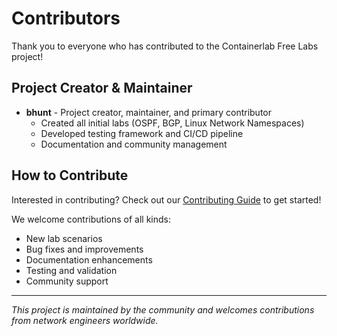 # Contributors

Thank you to everyone who has contributed to the Containerlab Free Labs project!

## Project Creator & Maintainer

- **bhunt** - Project creator, maintainer, and primary contributor
  - Created all initial labs (OSPF, BGP, Linux Network Namespaces)
  - Developed testing framework and CI/CD pipeline
  - Documentation and community management

## How to Contribute

Interested in contributing? Check out our [Contributing Guide](CONTRIBUTING.md) to get started!

We welcome contributions of all kinds:
- New lab scenarios
- Bug fixes and improvements
- Documentation enhancements
- Testing and validation
- Community support

---

*This project is maintained by the community and welcomes contributions from network engineers worldwide.*
